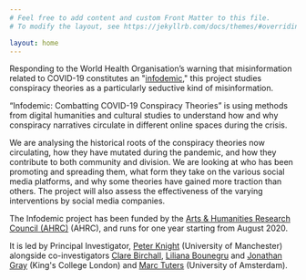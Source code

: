 ```yaml
---
# Feel free to add content and custom Front Matter to this file.
# To modify the layout, see https://jekyllrb.com/docs/themes/#overriding-theme-defaults

layout: home
---
```


Responding to the World Health Organisation’s warning that misinformation related to COVID-19 constitutes an "[infodemic](https://www.who.int/news-room/feature-stories/detail/immunizing-the-public-against-misinformation)," this project studies conspiracy theories as a particularly seductive kind of misinformation.

“Infodemic: Combatting COVID-19 Conspiracy Theories” is using methods from digital humanities and cultural studies to understand how and why conspiracy narratives circulate in different online spaces during the crisis.

We are analysing the historical roots of the conspiracy theories now circulating, how they have mutated during the pandemic, and how they contribute to both community and division. We are looking at who has been promoting and spreading them, what form they take on the various social media platforms, and why some theories have gained more traction than others. The project will also assess the effectiveness of the varying interventions by social media companies.

The Infodemic project has been funded by the [Arts & Humanities Research Council (AHRC)](https://ahrc.ukri.org/) (AHRC), and runs for one year starting from August 2020.

It is led by Principal Investigator, [Peter Knight](https://www.research.manchester.ac.uk/portal/peter.knight.html) (University of Manchester) alongside co-investigators [Clare Birchall](https://www.kcl.ac.uk/people/dr-clare-birchall), [Liliana Bounegru](https://www.kcl.ac.uk/people/liliana-bounegru) and [Jonathan Gray](https://www.kcl.ac.uk/people/dr-jonathan-gray) (King's College London) and [Marc Tuters](https://www.uva.nl/en/profile/t/u/m.d.tuters/m.d.tuters.html) (University of Amsterdam).
